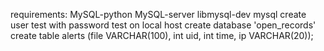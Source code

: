 requirements:
MySQL-python MySQL-server libmysql-dev mysql
create user test with password test on local host
create database 'open_records'
create table alerts (file VARCHAR(100), int uid, int time, ip VARCHAR(20));
